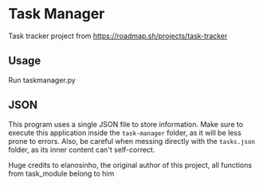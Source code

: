 # Task Manager
Task tracker project from https://roadmap.sh/projects/task-tracker

## Usage

Run taskmanager.py


## JSON
This program uses a single JSON file to store information. Make sure to execute this application inside the ``task-manager`` folder, as it will be less prone to errors. Also, be careful when messing directly with the ``tasks.json`` folder, as its inner content can't self-correct.


Huge credits to elanosinho, the original author of this project, all functions from task_module belong to him
